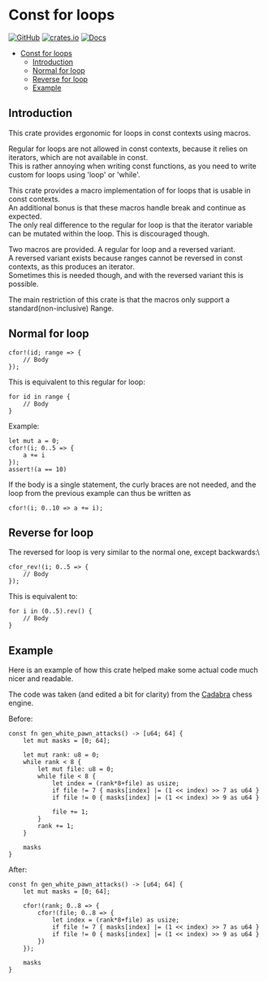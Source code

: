 # Const for loops

[![GitHub](https://img.shields.io/badge/GitHub-black?logo=github)](https://github.com/JENebel/const_for)
[![crates.io](https://img.shields.io/crates/v/const_for?logo=rust&logoColor=b7410e)](http://crates.io/crates/const_for)
[![Docs](https://img.shields.io/docsrs/const_for/latest?logo=Docs.rs)](https://docs.rs/const_for/latest)

- [Const for loops](#const-for-loops)
  - [Introduction](#introduction)
  - [Normal for loop](#normal-for-loop)
  - [Reverse for loop](#reverse-for-loop)
  - [Example](#example)

## Introduction

This crate provides ergonomic for loops in const contexts using macros.

Regular for loops are not allowed in const contexts, because it relies on iterators, which are not available in const.\
This is rather annoying when writing const functions, as you need to write custom for loops using 'loop' or 'while'.

This crate provides a macro implementation of for loops that is usable in const contexts.\
An additional bonus is that these macros handle break and continue as expected.\
The only real difference to the regular for loop is that the iterator variable can be mutated within the loop. This is discouraged though.

Two macros are provided. A regular for loop and a reversed variant.\
A reversed variant exists because ranges cannot be reversed in const contexts, as this produces an iterator.\
Sometimes this is needed though, and with the reversed variant this is possible.

The main restriction of this crate is that the macros only support a standard(non-inclusive) Range.

## Normal for loop

    cfor!(id; range => {
        // Body
    });

This is equivalent to this regular for loop:

    for id in range {
        // Body
    }

Example:

    let mut a = 0;
    cfor!(i; 0..5 => {
        a += i
    });
    assert!(a == 10)

If the body is a single statement, the curly braces are not needed, and the loop from the previous example can thus be written as

    cfor!(i; 0..10 => a += i);

## Reverse for loop

The reversed for loop is very similar to the normal one, except backwards:\

    cfor_rev!(i; 0..5 => {
        // Body
    });

This is equivalent to:

    for i in (0..5).rev() {
        // Body 
    }

## Example

Here is an example of how this crate helped make some actual code much nicer and readable.

The code was taken (and edited a bit for clarity) from the [Cadabra](https://github.com/JENebel/Cadabra/blob/master/prepare_constants.rs) chess engine.

Before:

    const fn gen_white_pawn_attacks() -> [u64; 64] {
        let mut masks = [0; 64];
        
        let mut rank: u8 = 0;
        while rank < 8 {
            let mut file: u8 = 0;
            while file < 8 {
                let index = (rank*8+file) as usize;
                if file != 7 { masks[index] |= (1 << index) >> 7 as u64 }
                if file != 0 { masks[index] |= (1 << index) >> 9 as u64 }

                file += 1;
            }
            rank += 1;
        }

        masks
    }

After:

    const fn gen_white_pawn_attacks() -> [u64; 64] {
        let mut masks = [0; 64];
        
        cfor!(rank; 0..8 => {
            cfor!(file; 0..8 => {
                let index = (rank*8+file) as usize;
                if file != 7 { masks[index] |= (1 << index) >> 7 as u64 }
                if file != 0 { masks[index] |= (1 << index) >> 9 as u64 }
            })
        });

        masks
    }
